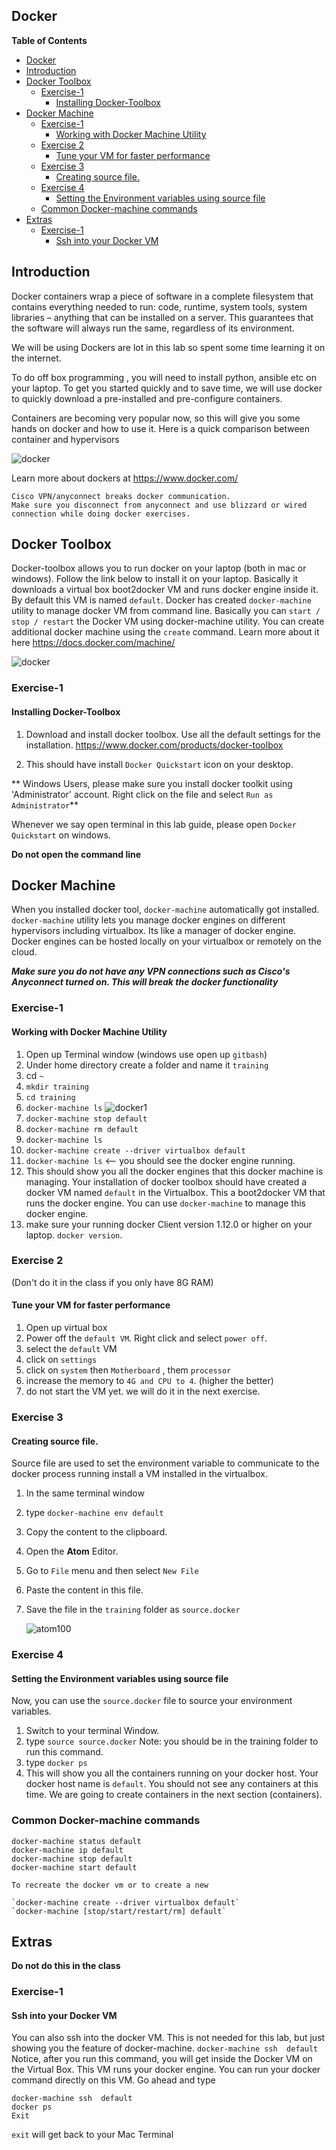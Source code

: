 Docker
---

**Table of Contents**
<!-- MDTOC maxdepth:6 firsth1:1 numbering:0 flatten:0 bullets:1 updateOnSave:1 -->

   - [Docker](#docker)   
   - [Introduction](#introduction)   
   - [Docker Toolbox](#docker-toolbox)   
      - [Exercise-1](#exercise-1)   
         - [Installing Docker-Toolbox](#installing-docker-toolbox)   
   - [Docker Machine](#docker-machine)   
      - [Exercise-1](#exercise-1)   
         - [Working with Docker Machine Utility](#working-with-docker-machine-utility)   
      - [Exercise 2](#exercise-2)   
         - [Tune your VM for faster performance](#tune-your-vm-for-faster-performance)   
      - [Exercise 3](#exercise-3)   
         - [Creating source file.](#creating-source-file)   
      - [Exercise 4](#exercise-4)   
         - [Setting the Environment variables using source file](#setting-the-environment-variables-using-source-file)   
      - [Common Docker-machine commands](#common-docker-machine-commands)   
   - [Extras](#extras)   
      - [Exercise-1](#exercise-1)   
         - [Ssh into your Docker VM](#ssh-into-your-docker-vm)   

<!-- /MDTOC -->



Introduction
---
Docker containers wrap a piece of software in a complete filesystem that contains everything needed to run: code, runtime, system tools, system libraries – anything that can be installed on a server. This guarantees that the software will always run the same, regardless of its environment.

We will be using Dockers are lot in this lab so spent some time learning it on the internet.

To do off box programming , you will need to install python, ansible etc on your laptop.  To get you started quickly and to save time, we will use docker to quickly download a pre-installed and pre-configure containers.  

Containers are becoming very popular now, so this will give you some hands on  docker  and how to use it.  Here is a quick comparison between container and hypervisors

![docker](/images/docker-i-1.png)

Learn more about dockers at https://www.docker.com/


```
Cisco VPN/anyconnect breaks docker communication.  
Make sure you disconnect from anyconnect and use blizzard or wired connection while doing docker exercises.
```
## Docker Toolbox
Docker-toolbox allows you to run docker on your laptop (both in mac or windows).  Follow the link below to install it on your laptop.  Basically it downloads a virtual box boot2docker VM and runs docker engine inside it.  By default this VM is named `default`.  Docker has created `docker-machine` utility to manage docker VM from command line. Basically you can `start / stop / restart` the Docker VM using docker-machine utility.  You can create additional docker machine using the `create` command.  Learn more about it here https://docs.docker.com/machine/

![docker](/images/docker-i-2.png)

### Exercise-1
#### Installing Docker-Toolbox
1. Download and install docker toolbox. Use all the default settings for the installation.
	https://www.docker.com/products/docker-toolbox

2. This should have install `Docker Quickstart` icon on your desktop.  

** Windows Users, please make sure you install docker toolkit using 'Administrator' account.  Right click on the file and select `Run as Administrator`**

Whenever we say open terminal in this lab guide, please open `Docker Quickstart` on windows.  

**Do not open the command line**

## Docker Machine

When you installed docker tool, `docker-machine` automatically got installed. `docker-machine` utility lets you manage docker engines on different hypervisors including virtualbox. Its like a manager of docker engine. Docker engines can be hosted locally on your virtualbox or remotely on the cloud.

***Make sure you do not have any VPN connections such as Cisco's Anyconnect turned on. This will break the docker functionality***
### Exercise-1
#### Working with Docker Machine Utility

1. Open up Terminal window (windows use open up `gitbash`)
2. Under home directory create a folder and name it `training`
3. cd `~`
4. `mkdir training`
5. `cd training`
4. `docker-machine ls`
![docker1](/images/docker-m-1.png)
3. `docker-machine stop default`
4. `docker-machine rm default`
5. `docker-machine ls`
5. `docker-machine create --driver virtualbox default`
6. `docker-machine ls`  <-- you should see the docker engine running.
5. This should show you all the docker engines that this docker machine is managing.  Your installation of docker toolbox should have created a docker VM named `default` in the Virtualbox.  This a boot2docker VM  that runs the docker engine.  You can use `docker-machine` to manage this docker engine.
6. make sure your running docker Client version 1.12.0 or higher on your laptop.  `docker version`.


### Exercise 2
(Don't do it in the class if you only have 8G RAM)
#### Tune your VM for faster performance
1. Open up virtual box
2. Power off the `default VM`.  Right click and select `power off`.
2. select the `default` VM
3. click on `settings`
4. click on `system` then `Motherboard` , them `processor`
4. increase the memory to `4G and CPU to 4`. (higher the better)
5. do not start the VM yet. we will do it in the next exercise.


### Exercise 3
#### Creating source file.
Source file are used to set the environment variable to communicate to the docker process running install a VM installed in the virtualbox.

1. In the same terminal window
2. type `docker-machine env default`
3. Copy the content to the clipboard.
4. Open the **Atom** Editor.
5. Go to `File` menu and then select `New File`
6. Paste the content in this file.
7. Save the file in the `training` folder as `source.docker`

	![atom100](/images/source-1.png)


### Exercise 4
#### Setting the Environment variables using source file
Now, you can use the `source.docker` file to source your environment variables.

1. Switch to your terminal Window.
2. type `source source.docker`  Note: you should be in the training folder to run this command.
2. type `docker ps`
3. This will show you all the containers running on your docker host.  Your docker host name is `default`.  You should not see any containers at this time.  We are going to create containers in the next section (containers).


### Common Docker-machine commands

```
docker-machine status default
docker-machine ip default
docker-machine stop default
docker-machine start default

To recreate the docker vm or to create a new

`docker-machine create --driver virtualbox default`
`docker-machine [stop/start/restart/rm] default`

```


## Extras
**Do not do this in the class**

### Exercise-1
#### Ssh into your Docker VM
You can also ssh into the docker VM. This is not needed for this lab, but just showing you the feature of docker-machine.
`docker-machine ssh  default`
Notice, after you run this command, you will get inside the Docker VM on the Virtual Box.  This VM runs your docker engine. You can run your docker command directly on this VM.  Go ahead and type
```
docker-machine ssh  default
docker ps
Exit
```

`exit` will get back to your Mac Terminal
